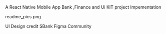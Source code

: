 A React Native Mobile App Bank ,Finance and Ui KIT project Impementation


readme_pics.png

UI Design credit SBank Figma Community